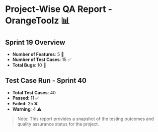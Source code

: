 # Project-Wise QA Report - OrangeToolz 📊

## Sprint 19 Overview

- **Number of Features**: 5 🌟
- **Number of Test Cases**: 15 ✅
- **Total Bugs**: 10 🐞

## Test Case Run - Sprint 40

- **Total Test Cases**: 40
- **Passed**: 11 ✅
- **Failed**: 25 ❌
- **Warning**: 4 ⚠️

> Note: This report provides a snapshot of the testing outcomes and quality assurance status for the project.
